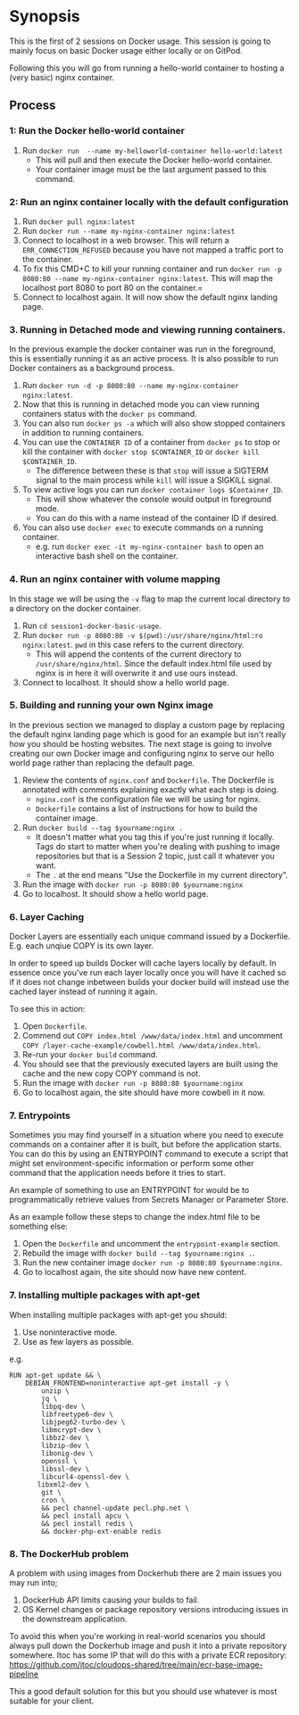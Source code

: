 # Synopsis
This is the first of 2 sessions on Docker usage. This session is going to mainly focus on basic Docker usage either locally or on GitPod.

Following this you will go from running a hello-world container to hosting a (very basic) nginx container.

## Process

### 1: Run the Docker hello-world container

1. Run `docker run  --name my-helloworld-container hello-world:latest`
    - This will pull and then execute the Docker hello-world container.
    - Your container image must be the last argument passed to this command.

### 2: Run an nginx container locally with the default configuration

1. Run `docker pull nginx:latest`
2. Run `docker run --name my-nginx-container nginx:latest`
3. Connect to localhost in a web browser. This will return a `ERR_CONNECTION_REFUSED` because you have not mapped a traffic port to the container.
4. To fix this CMD+C to kill your running container and run `docker run -p 8080:80 --name my-nginx-container nginx:latest`. This will map the localhost port 8080 to port 80 on the container.=
5. Connect to localhost again. It will now show the default nginx landing page.

### 3. Running in Detached mode and viewing running containers.

In the previous example the docker container was run in the foreground, this is essentially running it as an active process. It is also possible to run Docker containers as a background process.

1. Run `docker run -d -p 8080:80 --name my-nginx-container nginx:latest`.
2. Now that this is running in detached mode you can view running containers status with the `docker ps` command.
3. You can also run `docker ps -a` which will also show stopped containers in addition to running containers.
4. You can use the `CONTAINER ID` of a container from `docker ps` to stop or kill the container with `docker stop $CONTAINER_ID` or `docker kill $CONTAINER_ID`.
    - The difference between these is that `stop` will issue a SIGTERM signal to the main process while `kill` will issue a SIGKILL signal.
5. To view active logs you can run `docker container logs $Container_ID`.
    - This will show whatever the console would output in foreground mode.
    - You can do this with a name instead of the container ID if desired.
6. You can also use `docker exec` to execute commands on a running container.
    - e.g. run `docker exec -it my-nginx-container bash` to open an interactive bash shell on the container.

### 4. Run an nginx container with volume mapping

In this stage we will be using the `-v` flag to map the current local directory to a directory on the docker container.

1. Run `cd session1-docker-basic-usage`.
2. Run `docker run -p 8080:80 -v $(pwd):/usr/share/nginx/html:ro nginx:latest`. `pwd` in this case refers to the current directory.
    - This will append the contents of the current directory to `/usr/share/nginx/html`. Since the default index.html file used by nginx is in here it will overwrite it and use ours instead.
3. Connect to localhost. It should show a hello world page.

### 5. Building and running your own Nginx image

In the previous section we managed to display a custom page by replacing the default nginx landing page which is good for an example but isn't really how you should be hosting websites. The next stage is going to involve creating our own Docker image and configuring nginx to serve our hello world page rather than replacing the default page.

1. Review the contents of `nginx.conf` and `Dockerfile`. The Dockerfile is annotated with comments explaining exactly what each step is doing.
    - `nginx.conf` is the configuration file we will be using for nginx.
    - `Dockerfile` contains a list of instructions for how to build the container image.
2. Run `docker build --tag $yourname:nginx .`
    - It doesn't matter what you tag this if you're just running it locally. Tags do start to matter when you're dealing with pushing to image repositories but that is a Session 2 topic, just call it whatever you want.
    - The `.` at the end means "Use the Dockerfile in my current directory".
3. Run the image with `docker run -p 8080:80 $yourname:nginx`
4. Go to localhost. It should show a hello world page.

### 6. Layer Caching

Docker Layers are essentially each unique command issued by a Dockerfile. E.g. each unqiue COPY is its own layer.

In order to speed up builds Docker will cache layers locally by default. In essence once you've run each layer locally once you will have it cached so if it does not change inbetween builds your docker build will instead use the cached layer instead of running it again.

To see this in action:

1. Open `Dockerfile`.
2. Commend out `COPY index.html /www/data/index.html` and uncomment `COPY /layer-cache-example/cowbell.html /www/data/index.html`.
3. Re-run your `docker build` command.
4. You should see that the previously executed layers are built using the cache and the new copy COPY command is not.
5. Run the image with `docker run -p 8080:80 $yourname:nginx`
6. Go to localhost again, the site should have more cowbell in it now.

### 7. Entrypoints

Sometimes you may find yourself in a situation where you need to execute commands on a container after it is built, but before the application starts. You can do this by using an ENTRYPOINT command to execute a script that might set environment-specific information or perform some other command that the application needs before it tries to start.

An example of something to use an ENTRYPOINT for would be to programmatically retrieve values from Secrets Manager or Parameter Store.

As an example follow these steps to change the index.html file to be something else:

1. Open the `Dockerfile` and uncomment the `entrypoint-example` section.
2. Rebuild the image with `docker build --tag $yourname:nginx .`.
3. Run the new container image `docker run -p 8080:80 $yourname:nginx`.
4. Go to localhost again, the site should now have new content.

### 7. Installing multiple packages with apt-get

When installing multiple packages with apt-get you should:
1. Use noninteractive mode.
2. Use as few layers as possible.

e.g.

    RUN apt-get update && \
        DEBIAN_FRONTEND=noninteractive apt-get install -y \
            unzip \
            jq \
            libpq-dev \
            libfreetype6-dev \
            libjpeg62-turbo-dev \
            libmcrypt-dev \
            libbz2-dev \
            libzip-dev \
            libonig-dev \
            openssl \
            libssl-dev \
            libcurl4-openssl-dev \
           libxml2-dev \
            git \
            cron \
            && pecl channel-update pecl.php.net \
            && pecl install apcu \
            && pecl install redis \
            && docker-php-ext-enable redis

### 8. The DockerHub problem

A problem with using images from Dockerhub there are 2 main issues you may run into;

1. DockerHub API limits causing your builds to fail.
2. OS Kernel changes or package repository versions introducing issues in the downstream application.

To avoid this when you're working in real-world scenarios you should always pull down the Dockerhub image and push it into a private repository somewhere. Itoc has some IP that will do this with a private ECR repository: https://github.com/itoc/cloudops-shared/tree/main/ecr-base-image-pipeline

This a good default solution for this but you should use whatever is most suitable for your client.
